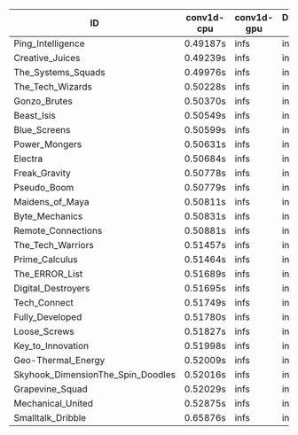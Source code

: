 |ID|conv1d-cpu|conv1d-gpu|DWSPConv2D-gpu|gemm-gpu|avg|
|-|-|-|-|-|-|
|Ping_Intelligence|0.49187s|infs|infs|4.75625s|infs|
|Creative_Juices|0.49239s|infs|infs|4.73314s|infs|
|The_Systems_Squads|0.49976s|infs|infs|4.72201s|infs|
|The_Tech_Wizards|0.50228s|infs|infs|4.75704s|infs|
|Gonzo_Brutes|0.50370s|infs|infs|4.72367s|infs|
|Beast_Isis|0.50549s|infs|infs|4.79308s|infs|
|Blue_Screens|0.50599s|infs|infs|4.77219s|infs|
|Power_Mongers|0.50631s|infs|infs|4.76675s|infs|
|Electra|0.50684s|infs|infs|4.76783s|infs|
|Freak_Gravity|0.50778s|infs|infs|4.77997s|infs|
|Pseudo_Boom|0.50779s|infs|infs|4.77211s|infs|
|Maidens_of_Maya|0.50811s|infs|infs|4.79601s|infs|
|Byte_Mechanics|0.50831s|infs|infs|4.80276s|infs|
|Remote_Connections|0.50881s|infs|infs|4.81754s|infs|
|The_Tech_Warriors|0.51457s|infs|infs|4.79225s|infs|
|Prime_Calculus|0.51464s|infs|infs|4.77808s|infs|
|The_ERROR_List|0.51689s|infs|infs|4.79634s|infs|
|Digital_Destroyers|0.51695s|infs|infs|4.79645s|infs|
|Tech_Connect|0.51749s|infs|infs|4.75825s|infs|
|Fully_Developed|0.51780s|infs|infs|4.76998s|infs|
|Loose_Screws|0.51827s|infs|infs|4.78507s|infs|
|Key_to_Innovation|0.51998s|infs|infs|4.76042s|infs|
|Geo-Thermal_Energy|0.52009s|infs|infs|4.77680s|infs|
|Skyhook_DimensionThe_Spin_Doodles|0.52016s|infs|infs|4.80470s|infs|
|Grapevine_Squad|0.52029s|infs|infs|4.80748s|infs|
|Mechanical_United|0.52875s|infs|infs|4.78072s|infs|
|Smalltalk_Dribble|0.65876s|infs|infs|4.79932s|infs|
